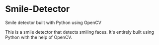 # Smile-Detector
Smile detector built with Python using OpenCV

This is a smile detector that detects smiling faces. It's entirely built using Python with the help of OpenCV. 
